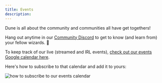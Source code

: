 ```yaml
---
title: Events
description: 
---
```


Dune is all about the community and communities all have get togethers!

Hang out anytime in our [Community Discord](https://discord.gg/BJBHFR6sdy) to get to know (and learn from) your fellow wizards. 🧙

To keep track of our live (streamed and IRL events), [check out our events Google calendar here](https://calendar.google.com/calendar/u/0/embed?src=c_0014af9d67a37fb498e0baac82a4feaa5d9d4f0627cd8d84f7ca425da79e8049@group.calendar.google.com).

Here's how to subscribe to that calendar and add it to yours:

![how to subscribe to our events calendar](images/subscribe-to-events-calendar.gif)